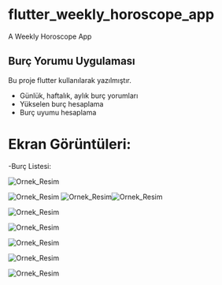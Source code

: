 # flutter_weekly_horoscope_app

A Weekly Horoscope App

## Burç Yorumu Uygulaması

Bu proje flutter kullanılarak yazılmıştır.

- Günlük, haftalık, aylık burç yorumları
- Yükselen burç hesaplama 
- Burç uyumu hesaplama

# Ekran Görüntüleri:

-Burç Listesi:

![Ornek_Resim](https://i.ibb.co/ph3Ljq0/1.png)


![Ornek_Resim](https://i.ibb.co/RP2nBqS/2.png)  ![Ornek_Resim](https://i.ibb.co/QPKzhP8/3.png)![Ornek_Resim](https://i.ibb.co/rk4GLp9/4.png)

![Ornek_Resim](https://i.ibb.co/8P4sHyd/5.png)

![Ornek_Resim](https://i.ibb.co/mRsPmKP/6.png)

![Ornek_Resim](https://i.ibb.co/TcrR7D8/7.png)

![Ornek_Resim](https://i.ibb.co/Gtxs13y/8.png)

![Ornek_Resim](https://i.ibb.co/ZzYyyTX/9.png)
